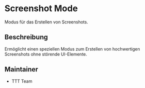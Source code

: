 # Screenshot Mode

Modus für das Erstellen von Screenshots.

## Beschreibung

Ermöglicht einen speziellen Modus zum Erstellen von hochwertigen Screenshots ohne störende UI-Elemente.

## Maintainer

- TTT Team
